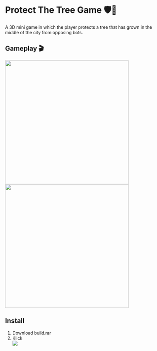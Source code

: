 # Protect The Tree Game 🛡🌳
A 3D mini game in which the player protects a tree that has grown in the middle of the city from opposing bots.
## Gameplay :clapper:
<image src="https://github.com/user-attachments/assets/08f515f8-7781-462d-9904-b107613e8e84" height=400></image>
<img src="ProtectTheTreeMiniGameklip-Trim-ezgif.com-video-to-gif-converter.gif" height=400>

## Install
1. Download build.rar
2. Klick <br> <image src="https://github.com/user-attachments/assets/df53f79a-047f-48f3-bfcb-d24a9c746d13"></image>

